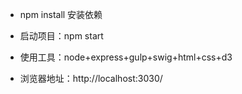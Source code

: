 
<!-- create by duanweiqiang 2018-02-05 -->

- npm install 安装依赖

- 启动项目：npm start

- 使用工具：node+express+gulp+swig+html+css+d3

- 浏览器地址：http://localhost:3030/

